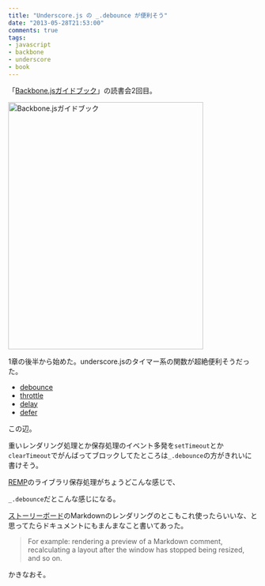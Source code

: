 ```yaml
---
title: "Underscore.js の _.debounce が便利そう"
date: "2013-05-28T21:53:00"
comments: true
tags: 
- javascript
- backbone
- underscore
- book
---
```



「[Backbone.jsガイドブック](http://booklog.jp/item/1/4899773501)」の読書会2回目。

<!--more-->

<a href="http://www.amazon.co.jp/Backbone-js%E3%82%AC%E3%82%A4%E3%83%89%E3%83%96%E3%83%83%E3%82%AF-%E9%AB%98%E6%A9%8B-%E4%BE%91%E4%B9%85/dp/4899773501%3FSubscriptionId%3D0AVSM5SVKRWTFMG7ZR82%26tag%3Dhikarock-22%26linkCode%3Dxm2%26camp%3D2025%26creative%3D165953%26creativeASIN%3D4899773501" target="_blank" title="Backbone.jsガイドブック"><img src="https://images-na.ssl-images-amazon.com/images/I/31tI0WaZukL.jpg" width="394" height="500" alt="Backbone.jsガイドブック" /></a>

1章の後半から始めた。underscore.jsのタイマー系の関数が超絶便利そうだった。

- [debounce](http://underscorejs.org/#debounce)
- [throttle](http://underscorejs.org/#throttle)
- [delay](http://underscorejs.org/#delay)
- [defer](http://underscorejs.org/#defer)

この辺。

重いレンダリング処理とか保存処理のイベント多発を`setTimeout`とか`clearTimeout`でがんばってブロックしてたところは`_.debounce`の方がきれいに書けそう。

[REMP](http://www.remp.jp/hello)のライブラリ保存処理がちょうどこんな感じで、

<script type="text/javascript" src="https://jsdo.it/blogparts/4prZ/js?width=100%&height=540&view=javascript"></script>

`_.debounce`だとこんな感じになる。

<script type="text/javascript" src="https://jsdo.it/blogparts/sUcm/js?width=100%&height=320&view=javascript"></script>

[ストーリーボード](http://www.storyboards.jp)のMarkdownのレンダリングのとこもこれ使ったらいいな、と思ってたらドキュメントにもまんまなこと書いてあった。

> For example: rendering a preview of a Markdown comment, recalculating a layout after the window has stopped being resized, and so on.

かきなおそ。
